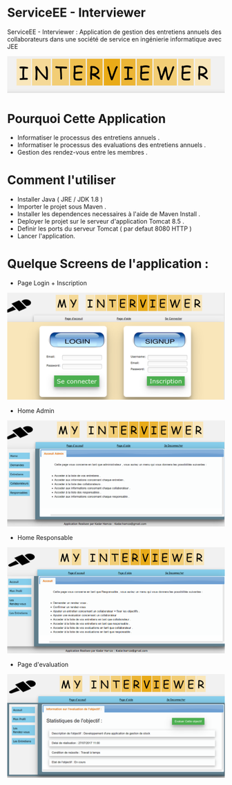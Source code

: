 # ServiceEE - Interviewer
ServiceEE - Interviewer : Application de gestion des entretiens annuels des collaborateurs dans une société de service en ingénierie informatique avec JEE

![KadaH](src/main/webapp/img/Interviewer.png)

# Pourquoi Cette Application 

- Informatiser le processus des entretiens annuels .
- Informatiser le processus des evaluations des entretiens annuels .
- Gestion des rendez-vous entre les membres .

# Comment l'utiliser

- Installer Java ( JRE / JDK  1.8 )
- Importer le projet sous Maven .
- Installer les dependences necessaires à l'aide de Maven Install .
- Deployer le projet sur le serveur d'application Tomcat 8.5 .
- Definir les ports du serveur Tomcat ( par defaut 8080 HTTP )
- Lancer l'application.

# Quelque Screens de l'application :

- Page Login + Inscription

![KadaH](src/main/webapp/img/LoginPage.png)

- Home Admin 

![KadaH](src/main/webapp/img/HomeAdmin.png)

- Home Responsable

![KadaH](src/main/webapp/img/HomeResponsable.png)

- Page d'evaluation 

![KadaH](src/main/webapp/img/HomeRespObj.png)
